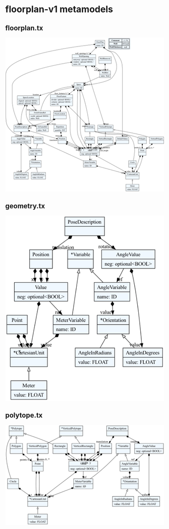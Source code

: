 # floorplan-v1 metamodels

## floorplan.tx

![alt](../images/fpm1/metamodels/floorplan.dot.png)

## geometry.tx

![alt](../images/fpm1/metamodels/geometry.dot.png)

## polytope.tx

![alt](../images/fpm1/metamodels/polytope.dot.png)
